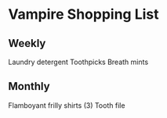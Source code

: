 
# Vampire Shopping List

## Weekly

Laundry detergent
Toothpicks
Breath mints

## Monthly

Flamboyant frilly shirts (3)
Tooth file
